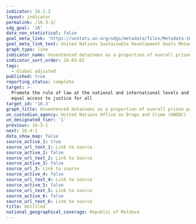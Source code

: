 ```yaml
---
indicator: 16.3.2
layout: indicator
permalink: /16-3-2/
sdg_goal: '16'
data_non_statistical: false
goal_meta_link: 'https://unstats.un.org/sdgs/metadata/files/Metadata-16-03-02.pdf'
goal_meta_link_text: United Nations Sustainable Development Goals Metadata (PDF 209 KB)
graph_type: line
indicator_name: Unsentenced detainees as a proportion of overall prison population
indicator_sort_order: 16-03-02
tags:
  - Global adjusted
published: true
reporting_status: complete
target: >-
  Promote the rule of law at the national and international levels and ensure
  equal access to justice for all
target_id: '16.3'
graph_title: Unsentenced detainees as a proportion of overall prison population
un_custodian_agency: United Nations Office on Drugs and Crime (UNODC)
un_designated_tier: '1'
previous: 16-3-1
next: 16-4-1
data_show_map: false
source_active_1: true
source_url_text_1: Link to source
source_active_2: false
source_url_text_2: Link to Source
source_active_3: false
source_url_3: Link to source
source_active_4: false
source_url_text_4: Link to source
source_active_5: false
source_url_text_5: Link to source
source_active_6: false
source_url_text_6: Link to source
title: Untitled
national_geographical_coverage: Republic of Moldova
---
```

